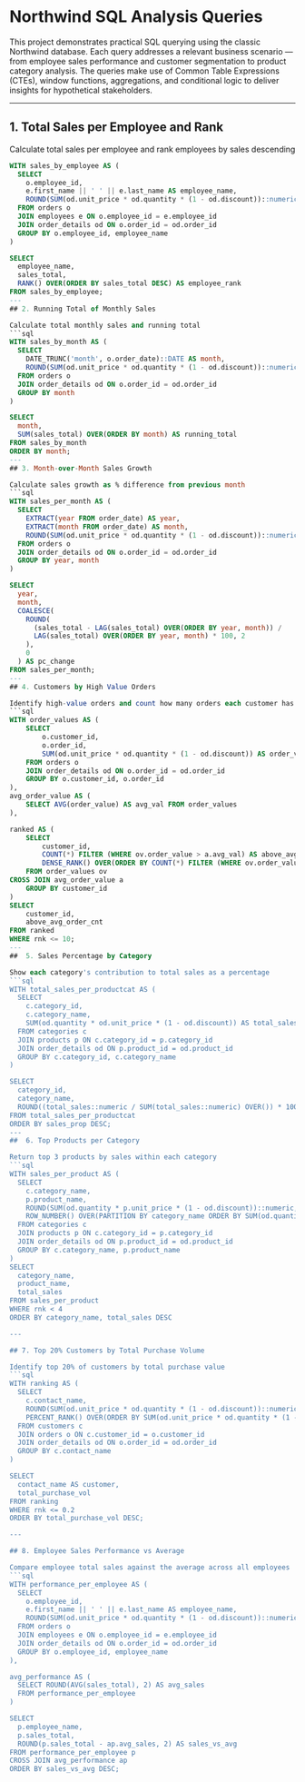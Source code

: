 # Northwind SQL Analysis Queries

This project demonstrates practical SQL querying using the classic Northwind database. Each query addresses a relevant business scenario — from employee sales performance and customer segmentation to product category analysis. The queries make use of Common Table Expressions (CTEs), window functions, aggregations, and conditional logic to deliver insights for hypothetical stakeholders.

---
## 1. Total Sales per Employee and Rank

Calculate total sales per employee and rank employees by sales descending
```sql
WITH sales_by_employee AS (
  SELECT 
    o.employee_id, 
    e.first_name || ' ' || e.last_name AS employee_name,
    ROUND(SUM(od.unit_price * od.quantity * (1 - od.discount))::numeric, 2) AS sales_total
  FROM orders o
  JOIN employees e ON o.employee_id = e.employee_id
  JOIN order_details od ON o.order_id = od.order_id
  GROUP BY o.employee_id, employee_name
)

SELECT 
  employee_name, 
  sales_total, 
  RANK() OVER(ORDER BY sales_total DESC) AS employee_rank
FROM sales_by_employee;
---
## 2. Running Total of Monthly Sales

Calculate total monthly sales and running total
```sql
WITH sales_by_month AS (
  SELECT 
    DATE_TRUNC('month', o.order_date)::DATE AS month,
    ROUND(SUM(od.unit_price * od.quantity * (1 - od.discount))::numeric, 2) AS sales_total
  FROM orders o
  JOIN order_details od ON o.order_id = od.order_id
  GROUP BY month
)

SELECT 
  month, 
  SUM(sales_total) OVER(ORDER BY month) AS running_total
FROM sales_by_month
ORDER BY month;
---
## 3. Month-over-Month Sales Growth

Calculate sales growth as % difference from previous month
```sql
WITH sales_per_month AS (
  SELECT 
    EXTRACT(year FROM order_date) AS year,
    EXTRACT(month FROM order_date) AS month,
    ROUND(SUM(od.unit_price * od.quantity * (1 - od.discount))::numeric, 2) AS sales_total
  FROM orders o
  JOIN order_details od ON o.order_id = od.order_id
  GROUP BY year, month
)

SELECT 
  year, 
  month,
  COALESCE(
    ROUND(
      (sales_total - LAG(sales_total) OVER(ORDER BY year, month)) / 
      LAG(sales_total) OVER(ORDER BY year, month) * 100, 2
    ), 
    0
  ) AS pc_change
FROM sales_per_month;
---
## 4. Customers by High Value Orders

Identify high-value orders and count how many orders each customer has
```sql
WITH order_values AS (
    SELECT 
        o.customer_id, 
        o.order_id, 
        SUM(od.unit_price * od.quantity * (1 - od.discount)) AS order_value
    FROM orders o
    JOIN order_details od ON o.order_id = od.order_id
    GROUP BY o.customer_id, o.order_id
),
avg_order_value AS (
    SELECT AVG(order_value) AS avg_val FROM order_values
),

ranked AS (
    SELECT 
        customer_id, 
        COUNT(*) FILTER (WHERE ov.order_value > a.avg_val) AS above_avg_order_cnt,
        DENSE_RANK() OVER(ORDER BY COUNT(*) FILTER (WHERE ov.order_value > a.avg_val) DESC) AS rnk
    FROM order_values ov
CROSS JOIN avg_order_value a
    GROUP BY customer_id
)
SELECT 
    customer_id, 
    above_avg_order_cnt
FROM ranked
WHERE rnk <= 10;
---
##  5. Sales Percentage by Category

Show each category's contribution to total sales as a percentage
```sql
WITH total_sales_per_productcat AS (
  SELECT 
    c.category_id, 
    c.category_name, 
    SUM(od.quantity * od.unit_price * (1 - od.discount)) AS total_sales
  FROM categories c
  JOIN products p ON c.category_id = p.category_id
  JOIN order_details od ON p.product_id = od.product_id
  GROUP BY c.category_id, c.category_name
)

SELECT 
  category_id, 
  category_name, 
  ROUND((total_sales::numeric / SUM(total_sales::numeric) OVER()) * 100, 2) AS sales_prop
FROM total_sales_per_productcat
ORDER BY sales_prop DESC;
---
##  6. Top Products per Category

Return top 3 products by sales within each category
```sql
WITH sales_per_product AS (
  SELECT 
    c.category_name, 
    p.product_name, 
    ROUND(SUM(od.quantity * p.unit_price * (1 - od.discount))::numeric,2) AS total_sales,
	ROW_NUMBER() OVER(PARTITION BY category_name ORDER BY SUM(od.quantity * p.unit_price * (1 - od.discount)) DESC) AS rnk
  FROM categories c
  JOIN products p ON c.category_id = p.category_id
  JOIN order_details od ON p.product_id = od.product_id
  GROUP BY c.category_name, p.product_name
)
SELECT 
  category_name, 
  product_name, 
  total_sales
FROM sales_per_product
WHERE rnk < 4
ORDER BY category_name, total_sales DESC

---

## 7. Top 20% Customers by Total Purchase Volume

Identify top 20% of customers by total purchase value
```sql
WITH ranking AS (
  SELECT 
    c.contact_name, 
    ROUND(SUM(od.unit_price * od.quantity * (1 - od.discount))::numeric, 2) AS total_purchase_vol,
    PERCENT_RANK() OVER(ORDER BY SUM(od.unit_price * od.quantity * (1 - od.discount)) DESC) AS rnk
  FROM customers c
  JOIN orders o ON c.customer_id = o.customer_id
  JOIN order_details od ON o.order_id = od.order_id
  GROUP BY c.contact_name
)

SELECT 
  contact_name AS customer, 
  total_purchase_vol
FROM ranking
WHERE rnk <= 0.2
ORDER BY total_purchase_vol DESC;

---

## 8. Employee Sales Performance vs Average

Compare employee total sales against the average across all employees
```sql
WITH performance_per_employee AS (
  SELECT 
    o.employee_id, 
    e.first_name || ' ' || e.last_name AS employee_name, 
    ROUND(SUM(od.unit_price * od.quantity * (1 - od.discount))::numeric, 2) AS sales_total
  FROM orders o
  JOIN employees e ON o.employee_id = e.employee_id
  JOIN order_details od ON o.order_id = od.order_id
  GROUP BY o.employee_id, employee_name
),

avg_performance AS (
  SELECT ROUND(AVG(sales_total), 2) AS avg_sales
  FROM performance_per_employee
)

SELECT 
  p.employee_name, 
  p.sales_total, 
  ROUND(p.sales_total - ap.avg_sales, 2) AS sales_vs_avg
FROM performance_per_employee p
CROSS JOIN avg_performance ap
ORDER BY sales_vs_avg DESC;